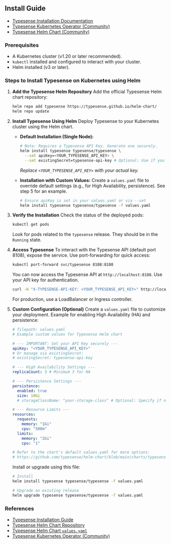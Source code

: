 ## Install Guide
- [Typesense Installation Documentation](https://typesense.org/docs/guide/install-typesense.html)
- [Typesense Kubernetes Operator (Community)](https://github.com/sai3010/Typesense-Kubernetes-Operator)
- [Typesense Helm Chart (Community)](https://github.com/typesense/helm-chart)

### Prerequisites
- A Kubernetes cluster (v1.20 or later recommended).
- `kubectl` installed and configured to interact with your cluster.
- Helm installed (v3 or later).

### Steps to Install Typesense on Kubernetes using Helm

1.  **Add the Typesense Helm Repository**
    Add the official Typesense Helm chart repository:
    ```bash
    helm repo add typesense https://typesense.github.io/helm-chart/
    helm repo update
    ```

2.  **Install Typesense Using Helm**
    Deploy Typesense to your Kubernetes cluster using the Helm chart.

    *   **Default Installation (Single Node):**
        ```bash
        # Note: Requires a Typesense API Key. Generate one securely.
        helm install typesense typesense/typesense \
          --set apiKey=<YOUR_TYPESENSE_API_KEY> \
          --set existingSecret=typesense-api-key # Optional: Use if you created a secret manually
        ```
        *Replace `<YOUR_TYPESENSE_API_KEY>` with your actual key.*

    *   **Installation with Custom Values:**
        Create a `values.yaml` file to override default settings (e.g., for High Availability, persistence). See step 5 for an example.
        ```bash
        # Ensure apiKey is set in your values.yaml or via --set
        helm install typesense typesense/typesense -f values.yaml
        ```

3.  **Verify the Installation**
    Check the status of the deployed pods:
    ```bash
    kubectl get pods
    ```
    Look for pods related to the `typesense` release. They should be in the `Running` state.

4.  **Access Typesense**
    To interact with the Typesense API (default port 8108), expose the service. Use port-forwarding for quick access:
    ```bash
    kubectl port-forward svc/typesense 8108:8108
    ```
    You can now access the Typesense API at `http://localhost:8108`. Use your API key for authentication.
    ```bash
    curl -H "X-TYPESENSE-API-KEY: <YOUR_TYPESENSE_API_KEY>" http://localhost:8108/health
    ```
    For production, use a LoadBalancer or Ingress controller.

5.  **Custom Configuration (Optional)**
    Create a `values.yaml` file to customize your deployment. Example for enabling High Availability (HA) and persistence:
    ```yaml
    # filepath: values.yaml
    # Example custom values for Typesense Helm chart

    # --- IMPORTANT: Set your API Key securely ---
    apiKey: "<YOUR_TYPESENSE_API_KEY>"
    # Or manage via existingSecret:
    # existingSecret: typesense-api-key

    # --- High Availability Settings ---
    replicaCount: 3 # Minimum 3 for HA

    # --- Persistence Settings ---
    persistence:
      enabled: true
      size: 10Gi
      # storageClassName: "your-storage-class" # Optional: Specify if needed

    # --- Resource Limits ---
    resources:
      requests:
        memory: "1Gi"
        cpu: "500m"
      limits:
        memory: "2Gi"
        cpu: "1"

    # Refer to the chart's default values.yaml for more options:
    # https://github.com/typesense/helm-chart/blob/main/charts/typesense/values.yaml
    ```
    Install or upgrade using this file:
    ```bash
    # Install
    helm install typesense typesense/typesense -f values.yaml

    # Upgrade an existing release
    helm upgrade typesense typesense/typesense -f values.yaml
    ```

### References
- [Typesense Installation Guide](https://typesense.org/docs/guide/install-typesense.html)
- [Typesense Helm Chart Repository](https://github.com/typesense/helm-chart)
- [Typesense Helm Chart `values.yaml`](https://github.com/typesense/helm-chart/blob/main/charts/typesense/values.yaml)
- [Typesense Kubernetes Operator (Community)](https://github.com/sai3010/Typesense-Kubernetes-Operator)